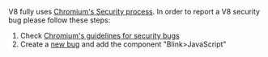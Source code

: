 V8 fully uses [Chromium's Security process](https://www.chromium.org/Home/chromium-security). In order to report a V8 security bug please follow these steps:

1. Check [Chromium's guidelines for security bugs](https://www.chromium.org/Home/chromium-security/reporting-security-bugs)
1. Create a [new bug](https://bugs.chromium.org/p/chromium/issues/entry?template=Security%20Bug) and add the component "Blink>JavaScript"